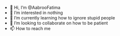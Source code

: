 - 👋 Hi, I’m @AabrooFatima
- 👀 I’m interested in nothing
- 🌱 I’m currently learning how to ignore stupid people
- 💞️ I’m looking to collaborate on how to be patient 
- 📫 How to reach me

<!---
AabrooFatima/AabrooFatima is a ✨ special ✨ repository because its `README.md` (this file) appears on your GitHub profile.
You can click the Preview link to take a look at your changes.
--->
